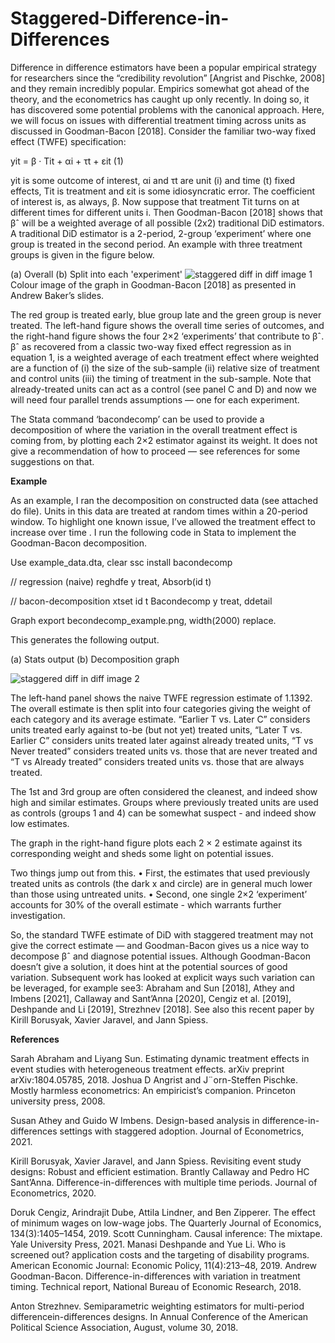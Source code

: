 # Staggered-Difference-in-Differences

Difference in difference estimators have been a popular empirical strategy for researchers since the “credibility revolution” [Angrist and Pischke, 2008] and they remain incredibly popular. Empirics somewhat got ahead of the theory, and the econometrics has caught up only recently. In doing so, it has discovered some potential problems with the canonical approach. Here, we will focus on issues with differential treatment timing across units as discussed in Goodman-Bacon [2018].
Consider the familiar two-way fixed effect (TWFE) specification:

yit = β · Tit + αi + τt + εit	(1)

yit is some outcome of interest, αi and τt are unit (i) and time (t) fixed effects, Tit is treatment and εit is some idiosyncratic error. The coefficient of interest is, as always, β. Now suppose that treatment Tit turns on at different times for different units i. Then Goodman-Bacon [2018] shows that βˆ will be a weighted average of all possible (2x2) traditional DiD estimators. A traditional DiD estimator is a 2-period, 2-group ‘experiment’ where one group is treated in the second period. An example with three treatment groups is given in the figure below.

(a) Overall                                                            (b) Split into each 'experiment'
![staggered diff in diff image 1](https://github.com/csae-coders-corner/Staggered-Difference-in-differences/assets/148211163/40bf2f84-8e7b-49d7-bb33-5cdaf86addb5)
Colour image of the graph in Goodman-Bacon [2018] as presented in Andrew Baker’s slides.

The red group is treated early, blue group late and the green group is never treated. The left-hand figure shows the overall time series of outcomes, and the right-hand figure shows the four 2×2 ‘experiments’ that contribute to βˆ. βˆ as recovered from a classic two-way fixed effect regression as in equation 1, is a weighted average of each treatment effect where weighted are a function of (i) the size of the sub-sample (ii) relative size of treatment and control units (iii) the timing of treatment in the sub-sample. Note that already-treated units can act as a control (see panel C and D) and now we will need four parallel trends assumptions — one for each experiment.

The Stata command ‘bacondecomp’ can be used to provide a decomposition of where the variation in the overall treatment effect is coming from, by plotting each 2×2 estimator against its weight. It does not give a recommendation of how to proceed — see references for some suggestions on that.

**Example**

As an example, I ran the decomposition on constructed data (see attached do file). Units in this data are treated at random times within a 20-period window. To highlight one known issue, I’ve allowed the treatment effect to increase over time . I run the following code in Stata to implement the Goodman-Bacon decomposition.

Use example_data.dta, clear ssc install
bacondecomp

// regression (naive) reghdfe y treat,
Absorb(id t)

// bacon-decomposition xtset id t
Bacondecomp y treat, ddetail

Graph export becondecomp_example.png, width(2000) replace.


This generates the following output.

(a) Stats output    (b) Decomposition graph

![staggered diff in diff image 2](https://github.com/csae-coders-corner/Staggered-Difference-in-differences/assets/148211163/2bd236d1-5255-4091-845f-59d3b8f56bca)

The left-hand panel shows the naive TWFE regression estimate of 1.1392. The overall estimate is then split into four categories giving the weight of each category and its average estimate. “Earlier T vs. Later C” considers units treated early against to-be (but not yet) treated units, “Later T vs. Earlier C” considers units treated later against already treated units, “T vs Never treated” considers treated units vs. those that are never treated and “T vs Already treated” considers treated units vs. those that are always treated. 

The 1st and 3rd group are often considered the cleanest, and indeed show high and similar estimates. Groups where previously treated units are used as controls (groups 1 and 4) can be somewhat suspect - and indeed show low estimates.

The graph in the right-hand figure plots each 2 × 2 estimate against its corresponding weight and sheds some light on potential issues. 

Two things jump out from this. 
•	First, the estimates that used previously treated units as controls (the dark x and circle) are in general much lower than those using untreated units. 
•	Second, one single 2×2 ‘experiment’ accounts for 30% of the overall estimate - which warrants further investigation.

So, the standard TWFE estimate of DiD with staggered treatment may not give the correct estimate — and Goodman-Bacon gives us a nice way to decompose βˆ and diagnose potential issues. Although Goodman-Bacon doesn’t give a solution, it does hint at the potential sources of good variation. Subsequent work has looked at explicit ways such variation can be leveraged, for example see3: Abraham and Sun [2018], Athey and Imbens [2021], Callaway and Sant’Anna [2020], Cengiz et al. [2019], Deshpande and Li [2019], Strezhnev [2018]. See also this recent paper by Kirill Borusyak, Xavier Jaravel, and Jann Spiess. 


**References**

Sarah Abraham and Liyang Sun. Estimating dynamic treatment effects in event studies with heterogeneous treatment effects. arXiv preprint arXiv:1804.05785, 2018.
Joshua D Angrist and J¨orn-Steffen Pischke. Mostly harmless econometrics: An empiricist’s companion. Princeton university press, 2008.

Susan Athey and Guido W Imbens. Design-based analysis in difference-in-differences settings with staggered adoption. Journal of Econometrics, 2021.

Kirill Borusyak, Xavier Jaravel, and Jann Spiess. Revisiting event study designs: Robust and efficient estimation.
Brantly Callaway and Pedro HC Sant’Anna. Difference-in-differences with multiple time periods. Journal of Econometrics, 2020.

Doruk Cengiz, Arindrajit Dube, Attila Lindner, and Ben Zipperer. The effect of minimum wages on low-wage jobs.
The Quarterly Journal of Economics, 134(3):1405–1454, 2019.
Scott Cunningham. Causal inference: The mixtape. Yale University Press, 2021.
Manasi Deshpande and Yue Li. Who is screened out? application costs and the targeting of disability programs.
American Economic Journal: Economic Policy, 11(4):213–48, 2019.
Andrew Goodman-Bacon. Difference-in-differences with variation in treatment timing. Technical report, National Bureau of Economic Research, 2018.

Anton Strezhnev. Semiparametric weighting estimators for multi-period differencein-differences designs. In Annual Conference of the American Political Science Association, August, volume 30, 2018.



